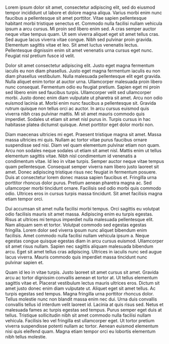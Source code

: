 Lorem ipsum dolor sit amet, consectetur adipiscing elit, sed do eiusmod tempor incididunt ut labore et dolore magna aliqua. Varius morbi enim nunc faucibus a pellentesque sit amet porttitor. Vitae sapien pellentesque habitant morbi tristique senectus et. Commodo nulla facilisi nullam vehicula ipsum a arcu cursus. Mi proin sed libero enim sed. A cras semper auctor neque vitae tempus quam. Ut sem viverra aliquet eget sit amet tellus cras. Sed augue lacus viverra vitae congue. Nibh sed pulvinar proin gravida. Elementum sagittis vitae et leo. Sit amet luctus venenatis lectus. Pellentesque dignissim enim sit amet venenatis urna cursus eget nunc. Feugiat nisl pretium fusce id velit.

Dolor sit amet consectetur adipiscing elit. Justo eget magna fermentum iaculis eu non diam phasellus. Justo eget magna fermentum iaculis eu non diam phasellus vestibulum. Nulla malesuada pellentesque elit eget gravida. Nulla aliquet enim tortor at auctor urna. Ullamcorper malesuada proin libero nunc consequat. Fermentum odio eu feugiat pretium. Sapien eget mi proin sed libero enim sed faucibus turpis. Ullamcorper velit sed ullamcorper morbi. Justo donec enim diam vulputate ut pharetra sit amet. Arcu non odio euismod lacinia at. Morbi enim nunc faucibus a pellentesque sit. Gravida rutrum quisque non tellus orci ac auctor. In arcu cursus euismod quis viverra nibh cras pulvinar mattis. Mi sit amet mauris commodo quis imperdiet. Sodales ut etiam sit amet nisl purus in. Turpis cursus in hac habitasse platea dictumst quisque. Amet porttitor eget dolor morbi non.

Diam maecenas ultricies mi eget. Praesent tristique magna sit amet. Massa massa ultricies mi quis. Nullam ac tortor vitae purus faucibus ornare suspendisse sed nisi. Diam vel quam elementum pulvinar etiam non quam. Arcu non sodales neque sodales ut etiam sit amet nisl. Mattis enim ut tellus elementum sagittis vitae. Nibh nisl condimentum id venenatis a condimentum vitae. Id leo in vitae turpis. Semper auctor neque vitae tempus quam pellentesque. Consequat semper viverra nam libero justo laoreet sit amet. Donec adipiscing tristique risus nec feugiat in fermentum posuere. Duis at consectetur lorem donec massa sapien faucibus et. Fringilla urna porttitor rhoncus dolor purus. Pretium aenean pharetra magna ac. Sed ullamcorper morbi tincidunt ornare. Facilisis sed odio morbi quis commodo odio. Ultrices eros in cursus turpis massa tincidunt. Sit amet facilisis magna etiam tempor orci.

Dui accumsan sit amet nulla facilisi morbi tempus. Orci sagittis eu volutpat odio facilisis mauris sit amet massa. Adipiscing enim eu turpis egestas. Risus at ultrices mi tempus imperdiet nulla malesuada pellentesque elit. Nam aliquam sem et tortor. Volutpat commodo sed egestas egestas fringilla. Lorem dolor sed viverra ipsum nunc aliquet bibendum enim facilisis. Amet commodo nulla facilisi nullam vehicula ipsum a. Neque egestas congue quisque egestas diam in arcu cursus euismod. Ullamcorper sit amet risus nullam. Sapien nec sagittis aliquam malesuada bibendum arcu. Eget sit amet tellus cras adipiscing. Ultrices in iaculis nunc sed augue lacus viverra. Mauris commodo quis imperdiet massa tincidunt nunc pulvinar sapien et.

Quam id leo in vitae turpis. Justo laoreet sit amet cursus sit amet. Gravida arcu ac tortor dignissim convallis aenean et tortor at. Ut tellus elementum sagittis vitae et. Placerat vestibulum lectus mauris ultrices eros. Dictum sit amet justo donec enim diam vulputate ut. Aliquet eget sit amet tellus. Ac turpis egestas sed tempus. Magna fringilla urna porttitor rhoncus dolor. Tellus molestie nunc non blandit massa enim nec dui. Urna duis convallis convallis tellus id interdum velit laoreet id. Lacinia at quis risus sed. Netus et malesuada fames ac turpis egestas sed tempus. Purus semper eget duis at tellus. Tristique sollicitudin nibh sit amet commodo nulla facilisi nullam vehicula. Facilisis leo vel fringilla est ullamcorper eget. Ut tortor pretium viverra suspendisse potenti nullam ac tortor. Aenean euismod elementum nisi quis eleifend quam. Magna etiam tempor orci eu lobortis elementum nibh tellus molestie.